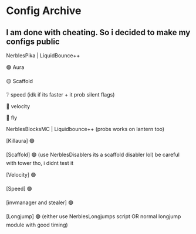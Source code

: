 # Config Archive

## I am done with cheating. So i decided to make my configs public

NerblesPika | LiquidBounce++

🟢 Aura

🟡 Scaffold

❔  speed (idk if its faster + it prob silent flags)

🔴 velocity

🔴 fly

NerblesBlocksMC | Liquidbounce++ (probs works on lantern too) 

[Killaura] 🟢

[Scaffold] 🟢 (use NerblesDisablers its a scaffold disabler lol) be careful with tower tho, i didnt test it

[Velocity] 🟢

[Speed] 🟢

[invmanager and stealer] 🟢

[Longjump] 🟢 (either use NerblesLongjumps script OR normal longjump module with good timing) 
 
